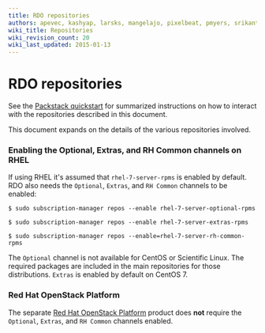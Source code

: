 ```yaml
---
title: RDO repositories
authors: apevec, kashyap, larsks, mangelajo, pixelbeat, pmyers, srikanth1239, strider
wiki_title: Repositories
wiki_revision_count: 20
wiki_last_updated: 2015-01-13
---
```


# RDO repositories

See the [Packstack quickstart](/install/quickstart/) for summarized instructions on how to interact with the repositories described in this document.

This document expands on the details of the various repositories involved.

### Enabling the Optional, Extras, and RH Common channels on RHEL

If using RHEL it's assumed that `rhel-7-server-rpms` is enabled by default. RDO also needs the `Optional`, `Extras`, and `RH Common` channels to be enabled:

    $ sudo subscription-manager repos --enable rhel-7-server-optional-rpms

    $ sudo subscription-manager repos --enable rhel-7-server-extras-rpms

    $ sudo subscription-manager repos --enable=rhel-7-server-rh-common-rpms

The `Optional` channel is not available for CentOS or Scientific Linux. The required packages are included in the main repositories for those distributions. `Extras` is enabled by default on CentOS 7.

### Red Hat OpenStack Platform

The separate [Red Hat OpenStack Platform](https://access.redhat.com/products/red-hat-openstack-platform/) product does **not** require the `Optional`, `Extras`, and `RH Common` channels enabled.

